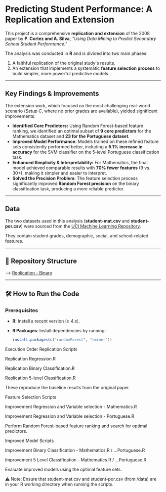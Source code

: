 # Predicting Student Performance: A Replication and Extension  

This project is a comprehensive **replication and extension** of the 2008 paper by **P. Cortez and A. Silva**, *"Using Data Mining to Predict Secondary School Student Performance."*  

The analysis was conducted in **R** and is divided into two main phases:  
1. A faithful replication of the original study's results.  
2. An extension that implements a systematic **feature selection process** to build simpler, more powerful predictive models.  

---

## Key Findings & Improvements  

The extension work, which focused on the most challenging real-world scenario (*Setup C*, where no prior grades are available), yielded significant improvements:  

- **Identified Core Predictors:** Using Random Forest-based feature ranking, we identified an optimal subset of **9 core predictors** for the Mathematics dataset and **23 for the Portuguese dataset**.  
- **Improved Model Performance:** Models trained on these refined feature sets consistently performed better, including a **5.1% increase in accuracy** for the SVM classifier on the 5-level Portuguese classification task.  
- **Enhanced Simplicity & Interpretability:** For Mathematics, the final model achieved comparable results with **70% fewer features** (9 vs. 30+), making it simpler and easier to interpret.  
- **Solved the Precision Problem:** The feature selection process significantly improved **Random Forest precision** on the binary classification task, producing a more reliable predictor.  

---

## Data  

The two datasets used in this analysis (**student-mat.csv** and **student-por.csv**) were sourced from the [UCI Machine Learning Repository](https://archive.ics.uci.edu/ml/datasets/student+performance).  

They contain student grades, demographic, social, and school-related features.  

---

## 📂 Repository Structure  
--> [Replication - Binary](./code/Replication%20Binary%20Classification.R)



---

## 🛠️ How to Run the Code  

### Prerequisites  
- **R**: Install a recent version (≥ 4.x).  
- **R Packages**: Install dependencies by running:

  ```R
  install.packages(c("randomForest", "rminer"))


Execution Order
Replication Scripts

Replication Regression.R

Replication Binary Classification.R

Replication 5-level Classification.R

These reproduce the baseline results from the original paper.

Feature Selection Scripts

Improvement Regression and Variable selection - Mathematics.R

Improvement Regression and Variable selection - Portuguese.R

Perform Random Forest-based feature ranking and search for optimal predictors.

Improved Model Scripts

Improvement Binary Classification - Mathematics.R / ...Portuguese.R

Improvement 5 Level Classification - Mathematics.R / ...Portuguese.R

Evaluate improved models using the optimal feature sets.

⚠️ Note: Ensure that student-mat.csv and student-por.csv (from /data) are in your R working directory when running the scripts.


